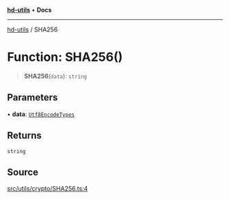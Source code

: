 [**hd-utils**](../README.md) • **Docs**

***

[hd-utils](../globals.md) / SHA256

# Function: SHA256()

> **SHA256**(`data`): `string`

## Parameters

• **data**: [`Utf8EncodeTypes`](../type-aliases/Utf8EncodeTypes.md)

## Returns

`string`

## Source

[src/utils/crypto/SHA256.ts:4](https://github.com/AhmadHddad/h-utils/blob/f7bb9ae71f981ffef49079271b9540862594b7e6/src/utils/crypto/SHA256.ts#L4)
